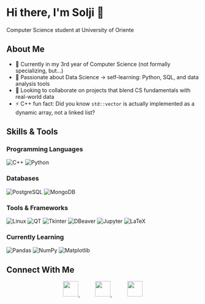 # Hi there, I'm Solji 👋

Computer Science student at University of Oriente <img src="https://cdn.countryflags.com/thumbs/cuba/flag-3d-250.png" height="15" />

## About Me

- 🔭 Currently in my 3rd year of Computer Science (not formally specializing, but...)
- 🌱 Passionate about Data Science → self-learning: Python, SQL, and data analysis tools
- 👯 Looking to collaborate on projects that blend CS fundamentals with real-world data
- ⚡ C++ fun fact: Did you know `std::vector` is actually implemented as a dynamic array, not a linked list?

## Skills & Tools

### Programming Languages
![C++](https://img.shields.io/badge/-C++-00599C?style=flat&logo=c%2B%2B&logoColor=white)
![Python](https://img.shields.io/badge/-Python-3776AB?style=flat&logo=python&logoColor=white)

### Databases
![PostgreSQL](https://img.shields.io/badge/-PostgreSQL-336791?style=flat&logo=postgresql&logoColor=white)
![MongoDB](https://img.shields.io/badge/-MongoDB-47A248?style=flat&logo=mongodb&logoColor=white)

### Tools & Frameworks
![Linux](https://img.shields.io/badge/-Linux-FCC624?style=flat&logo=linux&logoColor=black)
![QT](https://img.shields.io/badge/-QT-41CD52?style=flat&logo=qt&logoColor=white)
![Tkinter](https://img.shields.io/badge/-Tkinter-3776AB?style=flat&logo=python&logoColor=white)
![DBeaver](https://img.shields.io/badge/-DBeaver-372923?style=flat&logo=dbeaver&logoColor=white)
![Jupyter](https://img.shields.io/badge/-Jupyter-F37626?style=flat&logo=jupyter&logoColor=white)
![LaTeX](https://img.shields.io/badge/-LaTeX-008080?style=flat&logo=latex&logoColor=white)

### Currently Learning
![Pandas](https://img.shields.io/badge/-Pandas-150458?style=flat&logo=pandas&logoColor=white)
![NumPy](https://img.shields.io/badge/-NumPy-013243?style=flat&logo=numpy&logoColor=white)
![Matplotlib](https://img.shields.io/badge/-Matplotlib-11557C?style=flat&logo=python&logoColor=white)

## Connect With Me

<p align="center">
  <a href="https://t.me/anoncilllo" style="margin: 0 25px;">
    <img src="https://upload.wikimedia.org/wikipedia/commons/8/82/Telegram_logo.svg" width="40" height="40"/>
  </a>
  <a href="https://x.com/ssoooljii" style="margin: 0 15px;">
    <img src="https://upload.wikimedia.org/wikipedia/commons/5/57/X_logo_2023_%28white%29.png" width="40" height="40"/>
  </a>
  <a href="mailto:soljicharon@gmail.com" style="margin: 0 25px;">
    <img src="https://upload.wikimedia.org/wikipedia/commons/7/7e/Gmail_icon_%282020%29.svg" width="40" height="40"/>
  </a>
</p>
